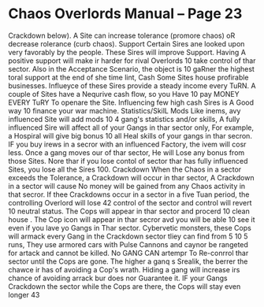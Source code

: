 # Chaos Overlords Manual – Page 23

Crackdown below). A Site can increase tolerance (promore chaos) oR decrease rolerance (curb chaos). Support Certain Sires ane looked upon very favorably by the people. These Sires will improve Support. Having A positive support will make ir harder for rival Overlords 10 take control of thar sector. Also in the Acceptance Scenario, the object is 10 gaRner the highest toral support at the end of she time lint, Cash Some Sites house profirable businesses. Influeyce of these Sires provide a steady income every TuRN. A couple of Sites have a Nequrive cash flow, so you Have 10 pay MONEY EVERY TuRY To openare the Site. Influencing few high cash Sires is A Good way 10 finance your war machine. Statistics/SkilL Mods Like inems, avy influenced Site will add mods 10 4 gang's statistics and/or skills, A fully influenced Sire will affect all of your Gangs in thar sector only, For example, a Hospiral will give big bonus 10 all Heal skills of your gangs in thar secron. IF you buy irews in a secror with an influenced Factory, the ivem will cosr less. Once a gang moves our of thar sector, He will Lose any bonus from those Sites. Nore thar if you lose contol of sector thar has fully influenced Sites, you lose all the Sires 100. Crackdown When the Chaos in a sector exceeds the Tolerance, a Crackdown will occur in thar sector, A Crackdown in a sector will cause No money will be gained from any Chaos activity in that secror. If thee Crackdowns occur in a sector in a five Tuan period, the controlling Overlord will lose 42 control of the sector and control will revert 10 neutral status. The Cops will appear in thar sector and procerd 10 clean house . The Cop icon will appear in thar secror avd you will be able 10 see it even if you lave yo Gangs in Thar sector. Cybervetic monsters, these Cops will armack every Gang in the Crackdown sector tliey can find from 5 10 5 runs, They use armored cars with Pulse Cannons and caynor be rangeted for artack and cannot be killed. No GANG CAN artempr To Re-conrrol thar sector until the Cops are gone. The higher a ganq s Srealik, the berrer the chawce ir has of avoiding a Cop's wrath. Hiding a gang will increase irs chance of avoiding arrack bur does nor Guarantee it. IF your Gangs Crackdown the sector while the Cops are there, the Cops will stay even longer 43
